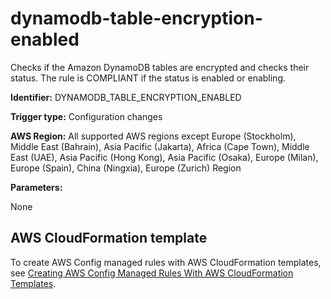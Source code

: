 # dynamodb\-table\-encryption\-enabled<a name="dynamodb-table-encryption-enabled"></a>

Checks if the Amazon DynamoDB tables are encrypted and checks their status\. The rule is COMPLIANT if the status is enabled or enabling\.

**Identifier:** DYNAMODB\_TABLE\_ENCRYPTION\_ENABLED

**Trigger type:** Configuration changes

**AWS Region:** All supported AWS regions except Europe \(Stockholm\), Middle East \(Bahrain\), Asia Pacific \(Jakarta\), Africa \(Cape Town\), Middle East \(UAE\), Asia Pacific \(Hong Kong\), Asia Pacific \(Osaka\), Europe \(Milan\), Europe \(Spain\), China \(Ningxia\), Europe \(Zurich\) Region

**Parameters:**

None  

## AWS CloudFormation template<a name="w2aac12c31c27b9d161c15"></a>

To create AWS Config managed rules with AWS CloudFormation templates, see [Creating AWS Config Managed Rules With AWS CloudFormation Templates](aws-config-managed-rules-cloudformation-templates.md)\.